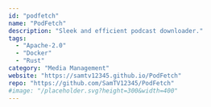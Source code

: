 ```yaml
---
id: "podfetch"
name: "PodFetch"
description: "Sleek and efficient podcast downloader."
tags:
  - "Apache-2.0"
  - "Docker"
  - "Rust"
category: "Media Management"
website: "https://samtv12345.github.io/PodFetch"
repo: "https://github.com/SamTV12345/PodFetch"
#image: "/placeholder.svg?height=300&width=400"
---
```


